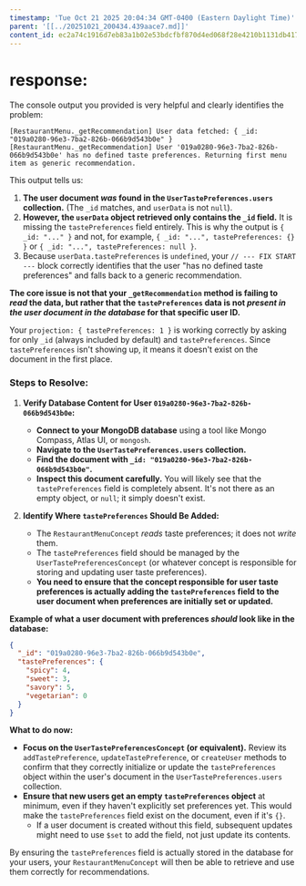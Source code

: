 ```yaml
---
timestamp: 'Tue Oct 21 2025 20:04:34 GMT-0400 (Eastern Daylight Time)'
parent: '[[../20251021_200434.439aace7.md]]'
content_id: ec2a74c1916d7eb83a1b02e53bdcfbf870d4ed068f28e4210b1131db4173e61d
---
```


# response:

The console output you provided is very helpful and clearly identifies the problem:

```
[RestaurantMenu._getRecommendation] User data fetched: { _id: "019a0280-96e3-7ba2-826b-066b9d543b0e" }
[RestaurantMenu._getRecommendation] User '019a0280-96e3-7ba2-826b-066b9d543b0e' has no defined taste preferences. Returning first menu item as generic recommendation.
```

This output tells us:

1. **The user document *was* found in the `UserTastePreferences.users` collection.** (The `_id` matches, and `userData` is not `null`).
2. **However, the `userData` object retrieved only contains the `_id` field.** It is missing the `tastePreferences` field entirely. This is why the output is `{ _id: "..." }` and not, for example, `{ _id: "...", tastePreferences: {} }` or `{ _id: "...", tastePreferences: null }`.
3. Because `userData.tastePreferences` is `undefined`, your `// --- FIX START ---` block correctly identifies that the user "has no defined taste preferences" and falls back to a generic recommendation.

**The core issue is not that your `_getRecommendation` method is failing to *read* the data, but rather that the `tastePreferences` data is not *present in the user document in the database* for that specific user ID.**

Your `projection: { tastePreferences: 1 }` is working correctly by asking for only `_id` (always included by default) and `tastePreferences`. Since `tastePreferences` isn't showing up, it means it doesn't exist on the document in the first place.

### Steps to Resolve:

1. **Verify Database Content for User `019a0280-96e3-7ba2-826b-066b9d543b0e`:**
   * **Connect to your MongoDB database** using a tool like Mongo Compass, Atlas UI, or `mongosh`.
   * **Navigate to the `UserTastePreferences.users` collection.**
   * **Find the document with `_id: "019a0280-96e3-7ba2-826b-066b9d543b0e"`.**
   * **Inspect this document carefully.** You will likely see that the `tastePreferences` field is completely absent. It's not there as an empty object, or `null`; it simply doesn't exist.

2. **Identify Where `tastePreferences` Should Be Added:**
   * The `RestaurantMenuConcept` *reads* taste preferences; it does not *write* them.
   * The `tastePreferences` field should be managed by the `UserTastePreferencesConcept` (or whatever concept is responsible for storing and updating user taste preferences).
   * **You need to ensure that the concept responsible for user taste preferences is actually adding the `tastePreferences` field to the user document when preferences are initially set or updated.**

**Example of what a user document with preferences *should* look like in the database:**

```json
{
  "_id": "019a0280-96e3-7ba2-826b-066b9d543b0e",
  "tastePreferences": {
    "spicy": 4,
    "sweet": 3,
    "savory": 5,
    "vegetarian": 0
  }
}
```

**What to do now:**

* **Focus on the `UserTastePreferencesConcept` (or equivalent).** Review its `addTastePreference`, `updateTastePreference`, or `createUser` methods to confirm that they correctly initialize or update the `tastePreferences` object within the user's document in the `UserTastePreferences.users` collection.
* **Ensure that new users get an empty `tastePreferences` object** at minimum, even if they haven't explicitly set preferences yet. This would make the `tastePreferences` field exist on the document, even if it's `{}`.
  * If a user document is created without this field, subsequent updates might need to use `$set` to add the field, not just update its contents.

By ensuring the `tastePreferences` field is actually stored in the database for your users, your `RestaurantMenuConcept` will then be able to retrieve and use them correctly for recommendations.
